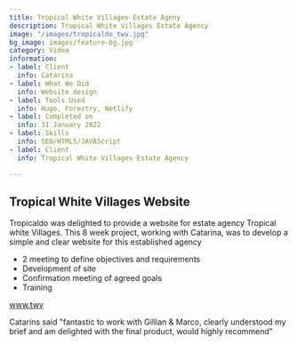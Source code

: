 ```yaml
---
title: Tropical White Villages Estate Ageny
description: Tropical White Villages Estate Agency
image: "/images/tropicaldo_twv.jpg"
bg_image: images/feature-bg.jpg
category: Video
information:
- label: Client
  info: Catarina
- label: What We Did
  info: Website design
- label: Tools Used
  info: Hugo, Forestry, Netlify
- label: Completed on
  info: 31 January 2022
- label: Skills
  info: SEO/HTML5/JAVAScript
- label: Client
  info: Tropical White Villages Estate Agency

---
```

## Tropical White Villages Website

Tropicaldo was delighted to provide a website for estate agency Tropical white Villages. This 8 week project, working with Catarina, was to develop a simple and clear website for this established agency

* 2 meeting to define objectives and requirements
* Development of site
* Confirmation meeting of agreed goals
* Training

www.twv

Catarins said "fantastic to work with Gillian & Marco, clearly understood my brief and am  delighted with the final product, would highly recommend"